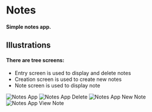 # Notes
#### Simple notes app.


## Illustrations
#### There are tree screens:
- Entry screen is used to display and delete notes
- Creation screen is used to create new notes
- Note screen is used to display note

![Notes App](https://user-images.githubusercontent.com/31551241/152650635-436f0e43-a4e8-4a79-9d9a-0dd673902847.png) ![Notes App Delete](https://user-images.githubusercontent.com/31551241/152650648-aecb02e0-e86b-43ea-9e30-b1e7daeb470d.png) ![Notes App New Note](https://user-images.githubusercontent.com/31551241/152650725-3768e331-150c-4153-b473-1574f6fb3157.png) ![Notes App View Note](https://user-images.githubusercontent.com/31551241/152650726-3e5cd34c-0c47-433f-9c25-905d7488f30f.png)

